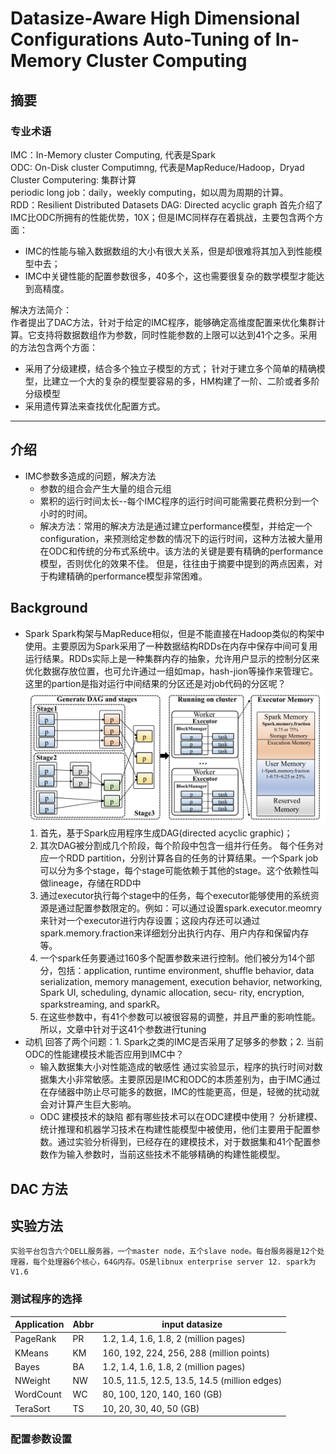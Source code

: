 # Datasize-Aware High Dimensional Configurations Auto-Tuning of In-Memory Cluster Computing
## 摘要
### 专业术语
IMC：In-Memory cluster Computing, 代表是Spark<br>
ODC: On-Disk cluster Computimng, 代表是MapReduce/Hadoop，Dryad<br>
Cluster Computering: 集群计算<br>
periodic long job：daily，weekly computing，如以周为周期的计算。<br>
RDD：Resilient Distributed Datasets
DAG: Directed acyclic graph
首先介绍了IMC比ODC所拥有的性能优势，10X；但是IMC同样存在着挑战，主要包含两个方面：<br>
- IMC的性能与输入数据数组的大小有很大关系，但是却很难将其加入到性能模型中去；
- IMC中关键性能的配置参数很多，40多个，这也需要很复杂的数学模型才能达到高精度。
    
解决方法简介：<br>
    作者提出了DAC方法，针对于给定的IMC程序，能够确定高维度配置来优化集群计算。它支持将数据数组作为参数，同时性能参数的上限可以达到41个之多。采用的方法包含两个方面：
- 采用了分级建模，结合多个独立子模型的方式；
    针对于建立多个简单的精确模型，比建立一个大的复杂的模型要容易的多，HM构建了一阶、二阶或者多阶分级模型
- 采用遗传算法来查找优化配置方式。

---
## 介绍
- IMC参数多造成的问题，解决方法
    - 参数的组合会产生大量的组合元组
    - 累积的运行时间太长--每个IMC程序的运行时间可能需要花费积分到一个小时的时间。
    - 解决方法：常用的解决方法是通过建立performance模型，并给定一个configuration，来预测给定参数的情况下的运行时间，这种方法被大量用在ODC和传统的分布式系统中。该方法的关键是要有精确的performance模型，否则优化的效果不佳。
但是，往往由于摘要中提到的两点因素，对于构建精确的performance模型非常困难。

## Background
- Spark
    Spark构架与MapReduce相似，但是不能直接在Hadoop类似的构架中使用。主要原因为Spark采用了一种数据结构RDDs在内存中保存中间可复用运行结果。RDDs实际上是一种集群内存的抽象，允许用户显示的控制分区来优化数据存放位置，也可允许通过一组如map，hash-jion等操作来管理它。这里的partion是指对运行中间结果的分区还是对job代码的分区呢？<br>
![image](https://github.com/mancanfly-1/work_records/blob/master/images/spark_workflows.png)
    1. 首先，基于Spark应用程序生成DAG(directed acyclic graphic)；
    2. 其次DAG被分割成几个阶段，每个阶段中包含一组并行任务。 每个任务对应一个RDD partition，分别计算各自的任务的计算结果。一个Spark job可以分为多个stage，每个stage可能依赖于其他的stage。这个依赖性叫做lineage，存储在RDD中
    3. 通过executor执行每个stage中的任务，每个executor能够使用的系统资源是通过配置参数限定的。例如：可以通过设置spark.executor.meomry来针对一个executor进行内存设置；这段内存还可以通过spark.memory.fraction来详细划分出执行内存、用户内存和保留内存等。
    4. 一个spark任务要通过160多个配置参数来进行控制。他们被分为14个部分，包括：application, runtime environment, shuffle behavior, data serialization, memory management, execution behavior, networking, Spark UI, scheduling, dynamic allocation, secu- rity, encryption, sparkstreaming, and sparkR。
    5. 在这些参数中，有41个参数可以被很容易的调整，并且严重的影响性能。所以，文章中针对于这41个参数进行tuning
- 动机
    回答了两个问题：1. Spark之类的IMC是否采用了足够多的参数；2. 当前ODC的性能建模技术能否应用到IMC中？
    - 输入数据集大小对性能造成的敏感性
        通过实验显示，程序的执行时间对数据集大小非常敏感。主要原因是IMC和ODC的本质差别为，由于IMC通过在存储器中防止尽可能多的数据，IMC的性能更高，但是，轻微的扰动就会对计算产生巨大影响。<br>
    - ODC 建模技术的缺陷
        都有哪些技术可以在ODC建模中使用？
        分析建模、统计推理和机器学习技术在构建性能模型中被使用，他们主要用于配置参数。通过实验分析得到，已经存在的建模技术，对于数据集和41个配置参数作为输入参数时，当前这些技术不能够精确的构建性能模型。

## DAC 方法

## 实验方法
    实验平台包含六个DELL服务器，一个master node，五个slave node。每台服务器是12个处理器，每个处理器6个核心，64G内存。OS是libnux enterprise server 12. spark为V1.6

### 测试程序的选择

Application | Abbr | input datasize
---|---|---
PageRank    | PR | 1.2, 1.4, 1.6, 1.8, 2 (million pages)
KMeans      | KM | 160, 192, 224, 256, 288 (million points)
Bayes       | BA | 1.2, 1.4, 1.6, 1.8, 2 (million pages)
NWeight     | NW | 10.5, 11.5, 12.5, 13.5, 14.5 (million edges)
WordCount   | WC | 80, 100, 120, 140, 160 (GB)
TeraSort    | TS | 10, 20, 30, 40, 50 (GB)
### 配置参数设置
